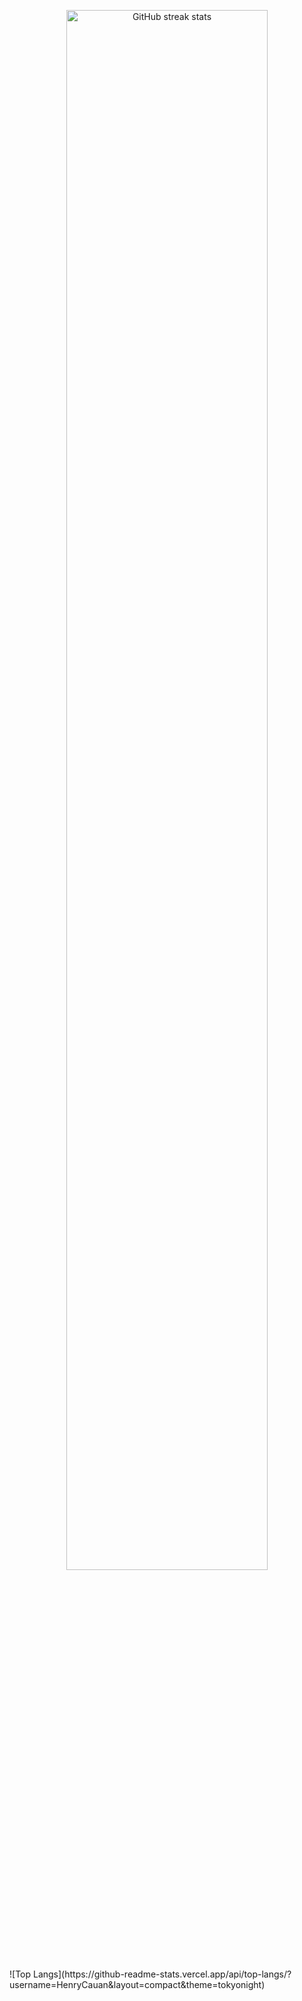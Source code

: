 <p align="center">
  <img src="https://streak-stats.demolab.com/?user=HenryCauan&theme=dracula" alt="GitHub streak stats" width="80%">
</p>
![Top Langs](https://github-readme-stats.vercel.app/api/top-langs/?username=HenryCauan&layout=compact&theme=tokyonight)
